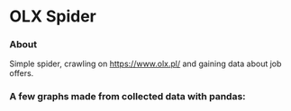 # OLX Spider

### About
Simple spider, crawling on https://www.olx.pl/ and gaining data about job offers.

### A few graphs made from collected data with pandas:
